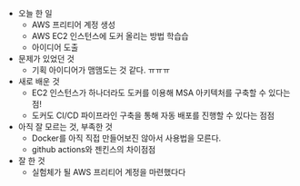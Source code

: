 
- 오늘 한 일
    - AWS 프리티어 계정 생성
    - AWS EC2 인스턴스에 도커 올리는 방법 학습습
    - 아이디어 도출
- 문제가 있었던 것
    - 기획 아이디어가 맴맴도는 것 같다. ㅠㅠㅠ
- 새로 배운 것
    - EC2 인스턴스가 하나더라도 도커를 이용해 MSA 아키텍처를 구축할 수 있다는 점!
    - 도커도 CI/CD 파이프라인 구축을 통해 자동 배포를 진행할 수 있다는 점점
- 아직 잘 모르는 것, 부족한 것
    - Docker를 아직 직접 만들어보진 않아서 사용법을 모른다.
    - github actions와 젠킨스의 차이점점
- 잘 한 것
    - 실험체가 될 AWS 프리티어 계정을 마련했다다
